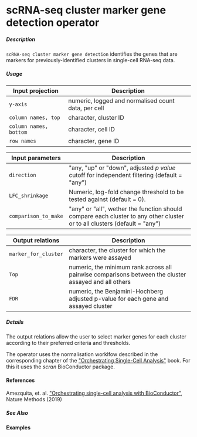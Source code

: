 # scRNA-seq cluster marker gene detection operator

##### Description
`scRNA-seq cluster marker gene detection` identifies the genes that are markers for previously-identified clusters in single-cell RNA-seq data.

##### Usage

Input projection| Description
---|---
`y-axis`              | numeric, logged and normalised count data, per cell 
`column names, top`   | character, cluster ID
`column names, bottom`| character, cell ID
`row names`           | character, gene ID

| Input parameters    | Description                                                                                 |
| ------------------- | ------------------------------------------------------------------------------------------- |
| `direction`         | "any, "up" or "down", adjusted _p value_ cutoff for independent filtering (default = "any") |
| `LFC_shrinkage`     | Numeric, log-fold change threshold to be tested against (default = 0).                      |
| `comparison_to_make`| "any" or "all", wether the function should compare each cluster to any other cluster or to all clusters (default = "any") |

Output relations| Description
---|---
`marker_for_cluster` | character, the cluster for which the markers were assayed
`Top`                | numeric, the minimum rank across all pairwise comparisons between the cluster assayed and all others
`FDR`                | numeric, the Benjamini-Hochberg adjusted p-value for each gene and assayed cluster

##### Details
The output relations allow the user to select marker genes for each cluster according to their preferred criteria and thresholds.

The operator uses the normalisation worklfow described in the corresponding chapter of the ["Orchestrating Single-Cell Analysis"](https://osca.bioconductor.org/normalization.html) book. For this it uses the _scran_ BioConductor package.

#### References
Amezquita, et. al. ["Orchestrating single-cell analysis with BioConductor"](https://www.nature.com/articles/s41592-019-0654-x), Nature Methods (2019)

##### See Also

#### Examples
